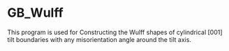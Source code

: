# GB_Wulff
This program is used for Constructing the Wulff shapes of cylindrical [001] tilt boundaries with any misorientation angle around the tilt axis.
